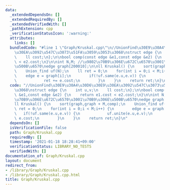 ```yaml
---
data:
  _extendedDependsOn: []
  _extendedRequiredBy: []
  _extendedVerifiedWith: []
  _pathExtension: cpp
  _verificationStatusIcon: ':warning:'
  attributes:
    links: []
  bundledCode: "#line 1 \"Graph/Kruskal.cpp\"\n//UnionFind\u30E9\u30A4\u30D6\u30E9\
    \u30EA\u3092\u547C\u3073\u51FA\u3059\u3053\u3068\nstruct edge {\n    int u,v;\n\
    \    ll cost;\n};\n\nbool comp(const edge &e1,const edge &e2) {\n    return e1.cost\
    \ < e2.cost;\n}\n\nint N,M; //\u9802\u70B9\u306E\u672C\u6570\u3001\u70B9\u306E\
    \u500B\u6570\nedge graph[200010];\n\nll Kruskal() {\n    sort(graph,graph + M,comp);\n\
    \    Union_find uf(N);\n    ll ret = 0;\n    for(int i = 0;i < M;i++) {\n    \
    \    edge e = graph[i];\n        if(!uf.same(e.u,e.v)) {\n            uf.unite(e.u,e.v);\n\
    \            ret += e.cost;\n        }\n    }\n    return ret;\n}\n"
  code: "//UnionFind\u30E9\u30A4\u30D6\u30E9\u30EA\u3092\u547C\u3073\u51FA\u3059\u3053\
    \u3068\nstruct edge {\n    int u,v;\n    ll cost;\n};\n\nbool comp(const edge\
    \ &e1,const edge &e2) {\n    return e1.cost < e2.cost;\n}\n\nint N,M; //\u9802\
    \u70B9\u306E\u672C\u6570\u3001\u70B9\u306E\u500B\u6570\nedge graph[200010];\n\n\
    ll Kruskal() {\n    sort(graph,graph + M,comp);\n    Union_find uf(N);\n    ll\
    \ ret = 0;\n    for(int i = 0;i < M;i++) {\n        edge e = graph[i];\n     \
    \   if(!uf.same(e.u,e.v)) {\n            uf.unite(e.u,e.v);\n            ret +=\
    \ e.cost;\n        }\n    }\n    return ret;\n}\n"
  dependsOn: []
  isVerificationFile: false
  path: Graph/Kruskal.cpp
  requiredBy: []
  timestamp: '2021-01-18 18:28:41+09:00'
  verificationStatus: LIBRARY_NO_TESTS
  verifiedWith: []
documentation_of: Graph/Kruskal.cpp
layout: document
redirect_from:
- /library/Graph/Kruskal.cpp
- /library/Graph/Kruskal.cpp.html
title: Graph/Kruskal.cpp
---
```

